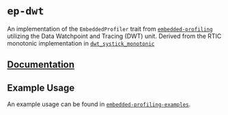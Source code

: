 # `ep-dwt`

An implementation of the `EmbeddedProfiler` trait from [`embedded-profiling`] utilizing
the Data Watchpoint and Tracing (DWT) unit.
Derived from the RTIC monotonic implementation in
[`dwt_systick_monotonic`](https://docs.rs/dwt-systick-monotonic/)

## [Documentation](https://docs.rs/ep-dwt/)

[`embedded-profiling`]: https://docs.rs/embedded-profiling

## Example Usage

An example usage can be found in [`embedded-profiling-examples`](https://github.com/TDHolmes/embedded-profiling).